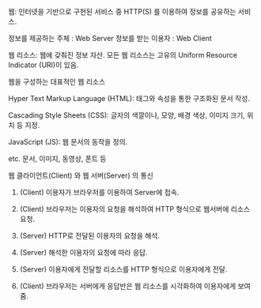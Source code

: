 웹:
인터넷을 기반으로 구현된 서비스 중 HTTP(S) 를 이용하여 정보를 공유하는 서비스.

정보를 제공하는 주체 : Web Server
정보를 받는 이용자 : Web Client

웹 리소스:
웹에 갖춰진 정보 자산.
모든 웹 리소스는 고유의 Uniform Resource Indicator (URI)이 있음.

웹을 구성하는 대표적인 웹 리소스

Hyper Text Markup Language (HTML):
태그와 속성을 통한 구조화된 문서 작성.

Cascading Style Sheets (CSS):
글자의 색깔이나, 모양, 배경 색상, 이미지 크기, 위치 등 지정.

JavaScript (JS):
웹 문서의 동작을 정의.

etc.
문서, 이미지, 동영상, 폰트 등

웹 클라이언트(Client) 와 웹 서버(Server) 의 통신

1. (Client) 이용자가 브라우저를 이용하여 Server에 접속.

2. (Client) 브라우저는 이용자의 요청을 해석하여 HTTP 형식으로 웹서버에 리소스 요청.

3. (Server) HTTP로 전달된 이용자의 요청을 해석.

4. (Server) 해석한 이용자의 요청에 따라 응답.

5. (Server) 이용자에게 전달할 리소스를 HTTP 형식으로 이용자에게 전달.

6. (Client) 브라우저는 서버에게 응답반은 웹 리소스를 시각화하여 이용자에게 보여줌.
